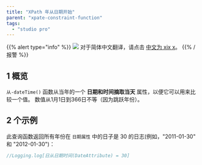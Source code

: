 ```yaml
---
title: "XPath 年从日期开始"
parent: "xpate-constraint-function"
tags:
  - "studio pro"
---
```


{{% alert type="info" %}}
<img src="attachments/chinese-translation/china.png" style="display: inline-block; margin: 0" /> 对于简体中文翻译，请点击 [中文为 xix x](https://cdn.mendix.tencent-cloud.com/documentation/refguide8/xpath-day-of-year-from-datetime.pdf)。
{{% /报警 %}}

## 1 概览

`从-dateTime()` 函数从当年的一个 **日期和时间摘取当天** 属性，以便它可以用来比较一个值。 数值从1月1日到366日不等（因为跳跃年份）。

## 2 个示例

此查询函数返回所有年份在 `日期属性` 中的日子是 30 的日志(例如，"2011-01-30" 和 "2012-01-30")：

```java
//Logging.log[日从日期时间(DateAttribute) = 30]
```
